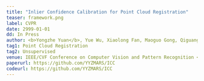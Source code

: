 ```yaml
---
title: "Inlier Confidence Calibration for Point Cloud Registration" 
teaser: framework.png
label: CVPR
date: 2999-01-01
dd: In Press
author: <b>Yongzhe Yuan</b>, Yue Wu, Xiaolong Fan, Maoguo Gong, Qiguang Miao, Wenping Ma
tag1: Point Cloud Registration
tag2: Unsupervised
venue: IEEE/CVF Conference on Computer Vision and Pattern Recognition <b>(CCF A)</b>
paperurl: https://github.com/YYZMARS/ICC
codeurl: https://github.com/YYZMARS/ICC
---
```


